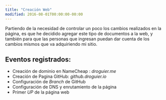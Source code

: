 ```yaml
---
title: "Creación Web"
modified: 2016-08-01T00:00:00-00:00
---
```


Partiendo de la necesidad de controlar un poco los cambios realizados en la página, es que he decidido agregar este tipo de documentos a la web, y también para que las personas que ingresan puedan dar cuenta de los cambios mismos que va adquiriendo mi sitio.

## Eventos registrados:

* Creación de dominio en NameCheap : _droguier.me_
* Creación de Pagina GitHub: _github.droguier.io_
* Configuración de _Branch_ de GitHub
* Configuración de DNS y enrutamiento de la página
* Primer _UP_ de la página web
